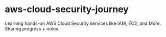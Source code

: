 # aws-cloud-security-journey
Learning hands-on AWS Cloud Security services like IAM, EC2, and More. Sharing progress + notes
